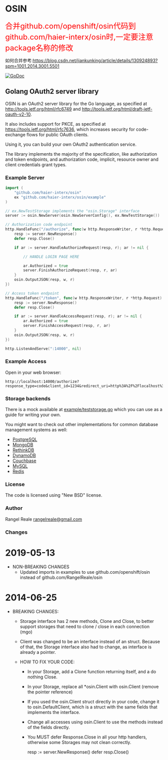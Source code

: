 OSIN
====

<font color="red" size=5>
合并github.com/openshift/osin代码到github.com/haier-interx/osin时,一定要注意package名称的修改</font>

如何合并参考:https://blog.csdn.net/jiankunking/article/details/130924893?spm=1001.2014.3001.5501

[![GoDoc](https://godoc.org/github.com/openshift/osin?status.svg)](https://godoc.org/github.com/openshift/osin)


Golang OAuth2 server library
----------------------------

OSIN is an OAuth2 server library for the Go language, as specified at
http://tools.ietf.org/html/rfc6749 and http://tools.ietf.org/html/draft-ietf-oauth-v2-10.

It also includes support for PKCE, as specified at https://tools.ietf.org/html/rfc7636,
which increases security for code-exchange flows for public OAuth clients.

Using it, you can build your own OAuth2 authentication service.

The library implements the majority of the specification, like authorization and token endpoints, and authorization
code, implicit, resource owner and client credentials grant types.

### Example Server

````go
import (
	"github.com/haier-interx/osin"
	ex "github.com/haier-interx/osin/example"
)

// ex.NewTestStorage implements the "osin.Storage" interface
server := osin.NewServer(osin.NewServerConfig(), ex.NewTestStorage())

// Authorization code endpoint
http.HandleFunc("/authorize", func(w http.ResponseWriter, r *http.Request) {
	resp := server.NewResponse()
	defer resp.Close()

	if ar := server.HandleAuthorizeRequest(resp, r); ar != nil {

		// HANDLE LOGIN PAGE HERE

		ar.Authorized = true
		server.FinishAuthorizeRequest(resp, r, ar)
	}
	osin.OutputJSON(resp, w, r)
})

// Access token endpoint
http.HandleFunc("/token", func(w http.ResponseWriter, r *http.Request) {
	resp := server.NewResponse()
	defer resp.Close()

	if ar := server.HandleAccessRequest(resp, r); ar != nil {
		ar.Authorized = true
		server.FinishAccessRequest(resp, r, ar)
	}
	osin.OutputJSON(resp, w, r)
})

http.ListenAndServe(":14000", nil)
````

### Example Access

Open in your web browser:

````
http://localhost:14000/authorize?response_type=code&client_id=1234&redirect_uri=http%3A%2F%2Flocalhost%3A14000%2Fappauth%2Fcode
````

### Storage backends

There is a mock available at [example/teststorage.go](/example/teststorage.go) which you can use as a guide for writing
your own.

You might want to check out other implementations for common database management systems as well:

* [PostgreSQL](https://github.com/ory-am/osin-storage)
* [MongoDB](https://github.com/martint17r/osin-mongo-storage)
* [RethinkDB](https://github.com/ahmet/osin-rethinkdb)
* [DynamoDB](https://github.com/uniplaces/osin-dynamodb)
* [Couchbase](https://github.com/elgris/osin-couchbase-storage)
* [MySQL](https://github.com/felipeweb/osin-mysql)
* [Redis](https://github.com/ShaleApps/osinredis)

### License

The code is licensed using "New BSD" license.

### Author

Rangel Reale
rangelreale@gmail.com

### Changes

2019-05-13
==========

* NON-BREAKING CHANGES
    - Updated imports in examples to use github.com/openshift/osin instead of github.com/RangelReale/osin

2014-06-25
==========

* BREAKING CHANGES:
    - Storage interface has 2 new methods, Clone and Close, to better support storages
      that need to clone / close in each connection (mgo)
    - Client was changed to be an interface instead of an struct. Because of that,
      the Storage interface also had to change, as interface is already a pointer.

    - HOW TO FIX YOUR CODE:
        + In your Storage, add a Clone function returning itself, and a do nothing Close.
        + In your Storage, replace all *osin.Client with osin.Client (remove the pointer reference)
        + If you used the osin.Client struct directly in your code, change it to osin.DefaultClient,
          which is a struct with the same fields that implements the interface.
        + Change all accesses using osin.Client to use the methods instead of the fields directly.
        + You MUST defer Response.Close in all your http handlers, otherwise some
          Storages may not clean correctly.

          	resp := server.NewResponse()
          	defer resp.Close()
